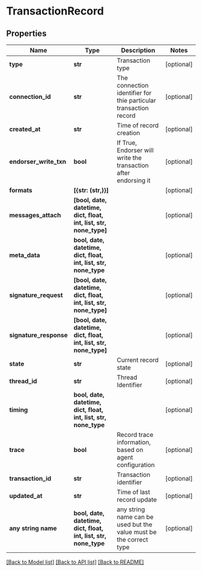 # TransactionRecord


## Properties
Name | Type | Description | Notes
------------ | ------------- | ------------- | -------------
**type** | **str** | Transaction type | [optional] 
**connection_id** | **str** | The connection identifier for thie particular transaction record | [optional] 
**created_at** | **str** | Time of record creation | [optional] 
**endorser_write_txn** | **bool** | If True, Endorser will write the transaction after endorsing it | [optional] 
**formats** | **[{str: (str,)}]** |  | [optional] 
**messages_attach** | **[bool, date, datetime, dict, float, int, list, str, none_type]** |  | [optional] 
**meta_data** | **bool, date, datetime, dict, float, int, list, str, none_type** |  | [optional] 
**signature_request** | **[bool, date, datetime, dict, float, int, list, str, none_type]** |  | [optional] 
**signature_response** | **[bool, date, datetime, dict, float, int, list, str, none_type]** |  | [optional] 
**state** | **str** | Current record state | [optional] 
**thread_id** | **str** | Thread Identifier | [optional] 
**timing** | **bool, date, datetime, dict, float, int, list, str, none_type** |  | [optional] 
**trace** | **bool** | Record trace information, based on agent configuration | [optional] 
**transaction_id** | **str** | Transaction identifier | [optional] 
**updated_at** | **str** | Time of last record update | [optional] 
**any string name** | **bool, date, datetime, dict, float, int, list, str, none_type** | any string name can be used but the value must be the correct type | [optional]

[[Back to Model list]](../README.md#documentation-for-models) [[Back to API list]](../README.md#documentation-for-api-endpoints) [[Back to README]](../README.md)


